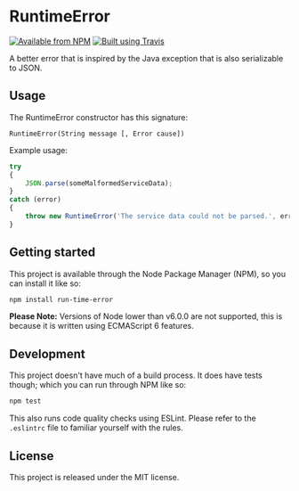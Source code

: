 # RuntimeError

[![Available from NPM](https://img.shields.io/npm/v/run-time-error.svg?maxAge=900)](https://www.npmjs.com/package/run-time-error)
[![Built using Travis](https://img.shields.io/travis/lsphillips/RuntimeError/master.svg?maxAge=900)](https://travis-ci.org/lsphillips/RuntimeError)

A better error that is inspired by the Java exception that is also serializable to JSON.

## Usage

The RuntimeError constructor has this signature:

```
RuntimeError(String message [, Error cause])
```

Example usage:

``` js
try
{
	JSON.parse(someMalformedServiceData);
}
catch (error)
{
	throw new RuntimeError('The service data could not be parsed.', error);
}
```

## Getting started

This project is available through the Node Package Manager (NPM), so you can install it like so:

``` sh
npm install run-time-error
```

**Please Note:** Versions of Node lower than v6.0.0 are not supported, this is because it is written using ECMAScript 6 features.

## Development

This project doesn't have much of a build process. It does have tests though; which you can run through NPM like so:

``` sh
npm test
```

This also runs code quality checks using ESLint. Please refer to the `.eslintrc` file to familiar yourself with the rules.

## License

This project is released under the MIT license.

